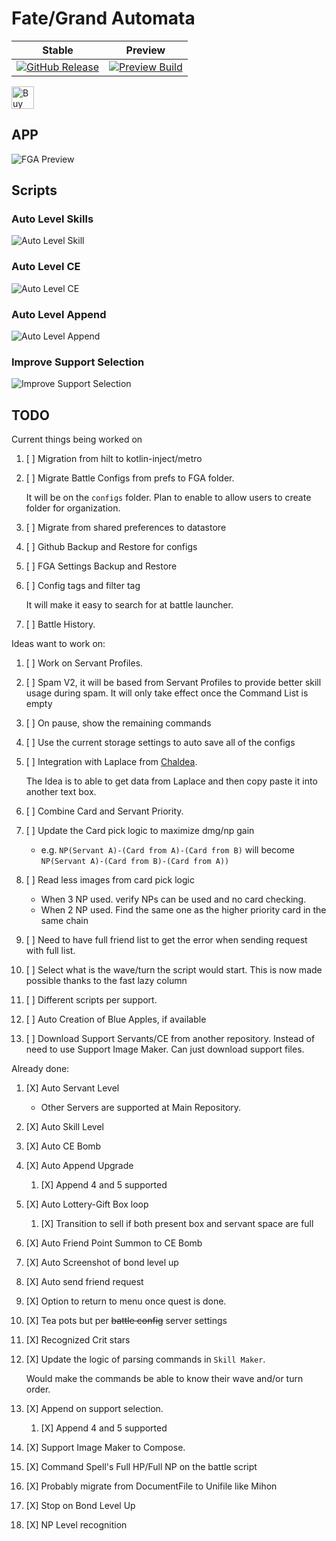 # Fate/Grand Automata

| Stable | Preview |
|---------|---------|
| <a href="https://github.com/Fate-Grand-Automata/FGA/releases" target="_blank"><img alt="GitHub Release" src="https://img.shields.io/github/v/release/Fate-Grand-Automata/FGA?include_prereleases"></a> | [![Preview Build](https://img.shields.io/github/release/ArthurKun21/FGA-Preview-Build.svg?maxAge=3600&label=download)](https://github.com/ArthurKun21/FGA-Preview-Build/releases) |


<a href='https://ko-fi.com/arthurkun21' target='_blank'><img height='36' style='border:0px;height:36px;' src='https://storage.ko-fi.com/cdn/kofi2.png?v=3' border='0' alt='Buy Me a Coffee at ko-fi.com' /></a>

## APP

![FGA Preview](https://github.com/user-attachments/assets/890f2031-d7a8-49d1-87dd-3bf54c55e545)

## Scripts

### Auto Level Skills

![Auto Level Skill](https://github.com/user-attachments/assets/8d3810e0-dd60-44c0-813c-a02912890f53)

### Auto Level CE

![Auto Level CE](https://github.com/user-attachments/assets/7b9d452c-2356-43c8-97b4-e71bc6c49bc7)

### Auto Level Append

![Auto Level Append](https://github.com/user-attachments/assets/d70caf20-053b-4dfe-a831-d883049d6b08)

### Improve Support Selection

![Improve Support Selection](https://github.com/user-attachments/assets/20139fde-e80d-40d9-b586-a9a6dc619284)

## TODO

Current things being worked on

1. [ ] Migration from hilt to kotlin-inject/metro
  
2. [ ] Migrate Battle Configs from prefs to FGA folder.

     It will be on the `configs` folder. Plan to enable to allow users to create folder for organization.

3. [ ] Migrate from shared preferences to datastore
   
4. [ ] Github Backup and Restore for configs
  
5. [ ] FGA Settings Backup and Restore
  
6. [ ] Config tags and filter tag

     It will make it easy to search for at battle launcher.

7. [ ] Battle History.

Ideas want to work on:

1. [ ] Work on Servant Profiles.
   
2. [ ] Spam V2, it will be based from Servant Profiles to provide better skill usage during spam. It will only take effect once the Command List is empty

3. [ ] On pause, show the remaining commands
   
4. [ ] Use the current storage settings to auto save all of the configs

5. [ ] Integration with Laplace from [Chaldea](https://github.com/chaldea-center/chaldea).

    The Idea is to able to get data from Laplace and then copy paste it into another text box.

6. [ ] Combine Card and Servant Priority.

7. [ ] Update the Card pick logic to maximize dmg/np gain
    - e.g. `NP(Servant A)-(Card from A)-(Card from B)` will become `NP(Servant A)-(Card from B)-(Card from A))`

8. [ ] Read less images from card pick logic
    - When 3 NP used. verify NPs can be used and no card checking.
    - When 2 NP used. Find the same one as the higher priority card in the same chain

9. [ ] Need to have full friend list to get the error when sending request with full list.
    
10. [ ] Select what is the wave/turn the script would start. This is now made possible thanks to the fast lazy column

11. [ ] Different scripts per support.

12. [ ] Auto Creation of Blue Apples, if available
  
13. [ ] Download Support Servants/CE from another repository. Instead of need to use Support Image Maker. Can just download support files.

Already done:

1. [X] Auto Servant Level
    - Other Servers are supported at Main Repository.

2. [X] Auto Skill Level

3. [X] Auto CE Bomb

4. [X] Auto Append Upgrade
    1. [X] Append 4 and 5 supported

5. [X] Auto Lottery-Gift Box loop
    1. [X] Transition to sell if both present box and servant space are full
       
6. [X] Auto Friend Point Summon to CE Bomb

7. [X] Auto Screenshot of bond level up

8. [X] Auto send friend request

9. [X] Option to return to menu once quest is done.

10. [X] Tea pots but per ~~battle config~~ server settings

11. [X] Recognized Crit stars
    
12. [X] Update the logic of parsing commands in `Skill Maker`.

    Would make the commands be able to know their wave and/or turn order.

13. [X] Append on support selection.
    1. [X] Append 4 and 5 supported

14. [X] Support Image Maker to Compose.

15. [X] Command Spell's Full HP/Full NP on the battle script
    
16. [X] Probably migrate from DocumentFile to Unifile like Mihon
    
17. [X] Stop on Bond Level Up
    
18. [X] NP Level recognition

